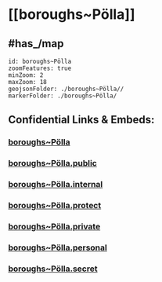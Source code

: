 # [[boroughs~Pölla]] 

## #has_/map  



```leaflet
id: boroughs~Pölla
zoomFeatures: true 
minZoom: 2 
maxZoom: 18
geojsonFolder: ./boroughs~Pölla//
markerFolder: ./boroughs~Pölla/
```


## Confidential Links & Embeds: 

### [boroughs~Pölla](/_Standards/Earth/Continent/Europe/Europe~Central/Austria/Austrias_States/Niederösterreich/counties~NÖ/Zwettl/cities~Zwettl/Pölla/boroughs~Pölla.md) 

### [boroughs~Pölla.public](/_public/Earth/Continent/Europe/Europe~Central/Austria/Austrias_States/Niederösterreich/counties~NÖ/Zwettl/cities~Zwettl/Pölla/boroughs~Pölla.public.md) 

### [boroughs~Pölla.internal](/_internal/Earth/Continent/Europe/Europe~Central/Austria/Austrias_States/Niederösterreich/counties~NÖ/Zwettl/cities~Zwettl/Pölla/boroughs~Pölla.internal.md) 

### [boroughs~Pölla.protect](/_protect/Earth/Continent/Europe/Europe~Central/Austria/Austrias_States/Niederösterreich/counties~NÖ/Zwettl/cities~Zwettl/Pölla/boroughs~Pölla.protect.md) 

### [boroughs~Pölla.private](/_private/Earth/Continent/Europe/Europe~Central/Austria/Austrias_States/Niederösterreich/counties~NÖ/Zwettl/cities~Zwettl/Pölla/boroughs~Pölla.private.md) 

### [boroughs~Pölla.personal](/_personal/Earth/Continent/Europe/Europe~Central/Austria/Austrias_States/Niederösterreich/counties~NÖ/Zwettl/cities~Zwettl/Pölla/boroughs~Pölla.personal.md) 

### [boroughs~Pölla.secret](/_secret/Earth/Continent/Europe/Europe~Central/Austria/Austrias_States/Niederösterreich/counties~NÖ/Zwettl/cities~Zwettl/Pölla/boroughs~Pölla.secret.md)


